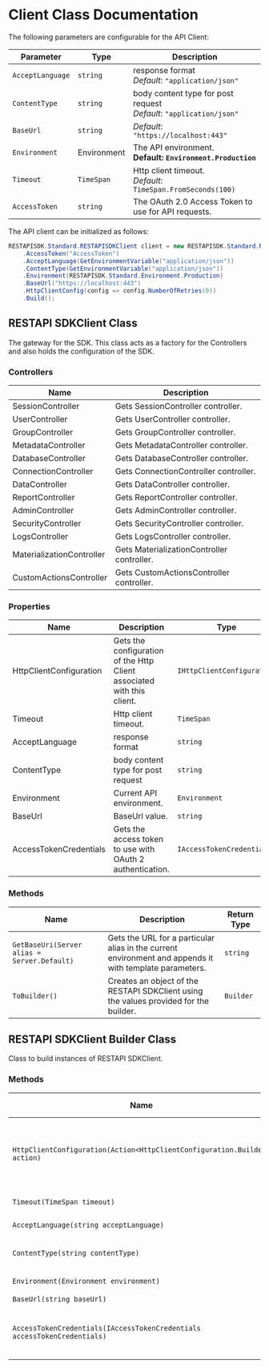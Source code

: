 
# Client Class Documentation

The following parameters are configurable for the API Client:

| Parameter | Type | Description |
|  --- | --- | --- |
| `AcceptLanguage` | `string` | response format<br>*Default*: `"application/json"` |
| `ContentType` | `string` | body content type for post request<br>*Default*: `"application/json"` |
| `BaseUrl` | `string` | *Default*: `"https://localhost:443"` |
| `Environment` | Environment | The API environment. <br> **Default: `Environment.Production`** |
| `Timeout` | `TimeSpan` | Http client timeout.<br>*Default*: `TimeSpan.FromSeconds(100)` |
| `AccessToken` | `string` | The OAuth 2.0 Access Token to use for API requests. |

The API client can be initialized as follows:

```csharp
RESTAPISDK.Standard.RESTAPISDKClient client = new RESTAPISDK.Standard.RESTAPISDKClient.Builder()
    .AccessToken("AccessToken")
    .AcceptLanguage(GetEnvironmentVariable("application/json"))
    .ContentType(GetEnvironmentVariable("application/json"))
    .Environment(RESTAPISDK.Standard.Environment.Production)
    .BaseUrl("https://localhost:443")
    .HttpClientConfig(config => config.NumberOfRetries(0))
    .Build();
```

## RESTAPI SDKClient Class

The gateway for the SDK. This class acts as a factory for the Controllers and also holds the configuration of the SDK.

### Controllers

| Name | Description |
|  --- | --- |
| SessionController | Gets SessionController controller. |
| UserController | Gets UserController controller. |
| GroupController | Gets GroupController controller. |
| MetadataController | Gets MetadataController controller. |
| DatabaseController | Gets DatabaseController controller. |
| ConnectionController | Gets ConnectionController controller. |
| DataController | Gets DataController controller. |
| ReportController | Gets ReportController controller. |
| AdminController | Gets AdminController controller. |
| SecurityController | Gets SecurityController controller. |
| LogsController | Gets LogsController controller. |
| MaterializationController | Gets MaterializationController controller. |
| CustomActionsController | Gets CustomActionsController controller. |

### Properties

| Name | Description | Type |
|  --- | --- | --- |
| HttpClientConfiguration | Gets the configuration of the Http Client associated with this client. | `IHttpClientConfiguration` |
| Timeout | Http client timeout. | `TimeSpan` |
| AcceptLanguage | response format | `string` |
| ContentType | body content type for post request | `string` |
| Environment | Current API environment. | `Environment` |
| BaseUrl | BaseUrl value. | `string` |
| AccessTokenCredentials | Gets the access token to use with OAuth 2 authentication. | `IAccessTokenCredentials` |

### Methods

| Name | Description | Return Type |
|  --- | --- | --- |
| `GetBaseUri(Server alias = Server.Default)` | Gets the URL for a particular alias in the current environment and appends it with template parameters. | `string` |
| `ToBuilder()` | Creates an object of the RESTAPI SDKClient using the values provided for the builder. | `Builder` |

## RESTAPI SDKClient Builder Class

Class to build instances of RESTAPI SDKClient.

### Methods

| Name | Description | Return Type |
|  --- | --- | --- |
| `HttpClientConfiguration(Action<HttpClientConfiguration.Builder> action)` | Gets the configuration of the Http Client associated with this client. | `Builder` |
| `Timeout(TimeSpan timeout)` | Http client timeout. | `Builder` |
| `AcceptLanguage(string acceptLanguage)` | response format | `Builder` |
| `ContentType(string contentType)` | body content type for post request | `Builder` |
| `Environment(Environment environment)` | Current API environment. | `Builder` |
| `BaseUrl(string baseUrl)` | BaseUrl value. | `Builder` |
| `AccessTokenCredentials(IAccessTokenCredentials accessTokenCredentials)` | Gets the access token to use with OAuth 2 authentication. | `Builder` |

